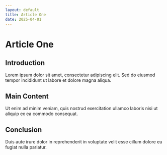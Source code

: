 ```yaml
---
layout: default
title: Article One
date: 2025-04-01
---
```


# Article One

## Introduction

Lorem ipsum dolor sit amet, consectetur adipiscing elit. Sed do eiusmod tempor incididunt ut labore et dolore magna aliqua.

## Main Content

Ut enim ad minim veniam, quis nostrud exercitation ullamco laboris nisi ut aliquip ex ea commodo consequat.

## Conclusion

Duis aute irure dolor in reprehenderit in voluptate velit esse cillum dolore eu fugiat nulla pariatur. 